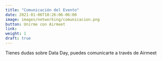 ```yaml
---
title: "Comunicación del Evento"
date: 2021-01-06T18:26:06-06:00
image: images/networking/comunicacion.png
button: Unirme con Airmeet
link: 
weight: 1
draft: true
---
```


Tienes dudas sobre Data Day, puedes comunicarte a través de Airmeet